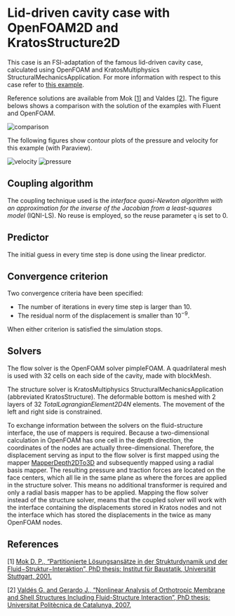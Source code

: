# Lid-driven cavity case with OpenFOAM2D and KratosStructure2D

This case is an FSI-adaptation of the famous lid-driven cavity case, calculated using OpenFOAM and KratosMultiphysics StructuralMechanicsApplication.
For more information with respect to this case refer to [this example](lid_driven_cavity_fluent2d_kratos_structure2d.md).

Reference solutions are available from Mok [[1](#1)] and Valdes [[2](#2)].
The figure belows shows a comparison with the solution of the examples with Fluent and OpenFOAM.

![comparison](images/lid_driven_cavity_comparison_openfoam.png "Comparison of y-displacement of the central point of the flexible bottom with the reference solutions")

The following figures show contour plots of the pressure and velocity for this example (with Paraview).

![velocity](images/lid_driven_cavity_velocity_openfoam.gif "Animation of velocity produced with Paraview")
![pressure](images/lid_driven_cavity_pressure_openfoam.gif "Animation of pressure produced with Paraview")

## Coupling algorithm

The coupling technique used is the *interface quasi-Newton algorithm with an approximation for the inverse of the Jacobian from a least-squares model* (IQNI-LS).
No reuse is employed, so the reuse parameter `q` is set to 0.

## Predictor

The initial guess in every time step is done using the linear predictor.

## Convergence criterion

Two convergence criteria have been specified:

-   The number of iterations in every time step is larger than 10.
-   The residual norm of the displacement is smaller than $10^{-9}$.

When either criterion is satisfied the simulation stops.

## Solvers

The flow solver is the OpenFOAM solver pimpleFOAM.
A quadrilateral mesh is used with 32 cells on each side of the cavity, made with blockMesh.

The structure solver is KratosMultiphysics StructuralMechanicsApplication (abbreviated KratosStructure).
The deformable bottom is meshed with 2 layers of 32 _TotalLagrangianElement2D4N_ elements.
The movement of the left and right side is constrained.

To exchange information between the solvers on the fluid-structure interface, the use of mappers is required.
Because a two-dimensional calculation in OpenFOAM has one cell in the depth direction, the coordinates of the nodes are actually three-dimensional.
Therefore, the displacement serving as input to the flow solver is first mapped using the mapper [MapperDepth2DTo3D](../mappers.md#mapperdepth2dto3d) and subsequently mapped using a radial basis mapper.
The resulting pressure and traction forces are located on the face centers, which all lie in the same plane as where the forces are applied in the structure solver.
This means no additional transformer is required and only a radial basis mapper has to be applied.
Mapping the flow solver instead of the structure solver, means that the coupled solver will work with the interface containing the displacements stored in Kratos nodes and not the interface which has stored the displacements in the twice as many OpenFOAM nodes.


## References
<a id="1">[1]</a>
[Mok D. P., “Partitionierte Lösungsansätze in der Strukturdynamik und der Fluid−Struktur−Interaktion”, PhD thesis: Institut für Baustatik, Universität Stuttgart, 2001.](https://elib.uni-stuttgart.de/handle/11682/164)

<a id="2">[2]</a>
[Valdés G. and Gerardo J., “Nonlinear Analysis of Orthotropic Membrane and Shell Structures Including Fluid-Structure Interaction”, PhD thesis: Universitat Politècnica de Catalunya, 2007.](https://www.tdx.cat/handle/10803/6866)